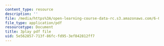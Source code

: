 ```yaml
---
content_type: resource
description: ''
file: /media/https%3A/open-learning-course-data-rc.s3.amazonaws.com/6-004-computation-structures-spring-2017/5e562857713f86fcfd953ef842812ff7_UDow47-q5KI.pdf
file_type: application/pdf
resourcetype: Document
title: 3play pdf file
uid: 5e562857-713f-86fc-fd95-3ef842812ff7
---
```


